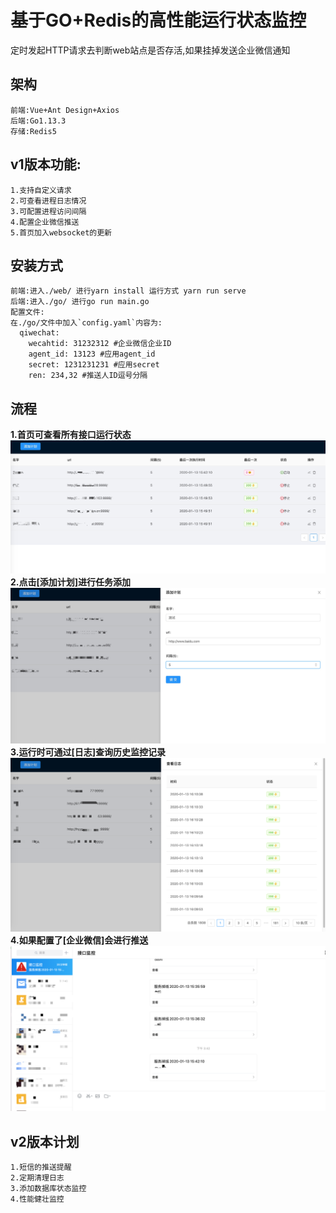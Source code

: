 基于GO+Redis的高性能运行状态监控
====
定时发起HTTP请求去判断web站点是否存活,如果挂掉发送企业微信通知
## 架构
    前端:Vue+Ant Design+Axios
    后端:Go1.13.3
    存储:Redis5
## v1版本功能:
    1.支持自定义请求
    2.可查看进程日志情况
    3.可配置进程访问间隔
    4.配置企业微信推送
    5.首页加入websocket的更新
## 安装方式
    前端:进入./web/ 进行yarn install 运行方式 yarn run serve
    后端:进入./go/ 进行go run main.go
    配置文件:
    在./go/文件中加入`config.yaml`内容为:
      qiwechat:
        wecahtid: 31232312 #企业微信企业ID
        agent_id: 13123 #应用agent_id
        secret: 1231231231 #应用secret
        ren: 234,32 #推送人ID逗号分隔
   
## 流程
   **1.首页可查看所有接口运行状态**
   ![avatar](https://github.com/cc373471664/jiankong/blob/master/md/shouye.png)
   **2.点击[添加计划]进行任务添加**
   ![avatar](https://github.com/cc373471664/jiankong/blob/master/md/tianjia.png)
   **3.运行时可通过[日志]查询历史监控记录**
   ![avatar](https://github.com/cc373471664/jiankong/blob/master/md/rizhi.png)
   **4.如果配置了[企业微信]会进行推送**
   ![avatar](https://github.com/cc373471664/jiankong/blob/master/md/qiyeweixin.png)
## v2版本计划
    1.短信的推送提醒
    2.定期清理日志
    3.添加数据库状态监控
    4.性能健壮监控
